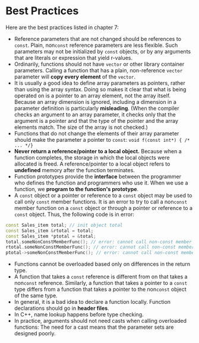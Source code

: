 # Best Practices

Here are the best practices listed in chapter 7:

- Reference parameters that are not changed should be references to `const`. Plain, non`const` reference parameters are less flexible. Such parameters may not be initialized by `const` objects, or by any arguments that are literals or expression that yield r-values.
- Ordinarily, functions should not have `vector` or other library container parameters. Calling a function that has a plain, non-reference `vector` parameter will **copy every element** of the `vector`.
- It is usually a good idea to define array parameters as pointers, rather than using the array syntax. Doing so makes it clear that what is being operated on is a pointer to an array element, not the array itself. Because an array dimension is ignored, including a dimension in a parameter definition is particularly **misleading**. (When the compiler checks an argument to an array parameter, it checks only that the argument is a pointer and that the type of the pointer and the array elements match. The size of the array is not checked.)
- Functions that do not change the elements of their array parameter should make the parameter a pointer to `const`: `void f(const int*) { /* ... */}`
- **Never return a reference/pointer to a local object.** Because when a function completes, the storage in which the local objects were allocated is freed. A reference/pointer to a local object refers to **undefined** memory after the function terminates.
- Function prototypes provide the **interface** between the programmer who defines the function and programmers who use it. When we use a function, we **program to the function's prototype**.
- A `const` object or a pointer or reference to a `const` object may be used to call only `const` member functions. It is an error to try to call a non`const` member function on a `const` object or through a pointer or reference to a `const` object. Thus, the following code is in error:

```cpp
const Sales_item total; // init object total
const Sales_item &rtotal = total;
const Sales_item *ptotal = &total;
total.someNonConstMemberFunc(); // error: cannot call non-const member function on const object
rtotal.someNonConstMemberFunc(); // error: cannot call non-const member function on reference to const object
ptotal->someNonConstMemberFunc(); // error: cannot call non-const member function on pointer to const object
```

- Functions cannot be overloaded based only on differences in the return type.
- A function that takes a `const` reference is different from on that takes a non`const` reference. Similarly, a function that takes a pointer to a `const` type differs from a function that takes a pointer to the non`const` object of the same type.
- In general, it is a bad idea to declare a function locally. Function declarations should go in **header files**.
- In C++, name lookup happens before type checking.
- In practice, arguments should not need casts when calling overloaded functions: The need for a cast means that the parameter sets are designed poorly.